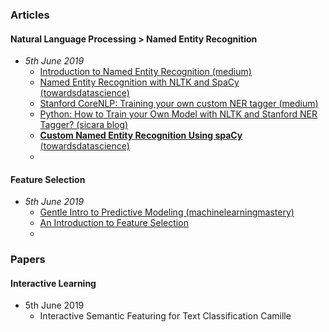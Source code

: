 
### Articles
  #### Natural Language Processing > Named Entity Recognition
  - *5th June 2019*
    - [Introduction to Named Entity Recognition (medium)](https://medium.com/explore-artificial-intelligence/introduction-to-named-entity-recognition-eda8c97c2db1)
    - [Named Entity Recognition with NLTK and SpaCy (towardsdatascience)](https://towardsdatascience.com/named-entity-recognition-with-nltk-and-spacy-8c4a7d88e7da)
    - [Stanford CoreNLP: Training your own custom NER tagger (medium)](https://medium.com/swlh/stanford-corenlp-training-your-own-custom-ner-tagger-8119cc7dfc06)
    - [Python: How to Train your Own Model with NLTK and Stanford NER Tagger? (sicara blog)](https://blog.sicara.com/train-ner-model-with-nltk-stanford-tagger-english-french-german-6d90573a9486)
    - [**Custom Named Entity Recognition Using spaCy** (towardsdatascience)](https://towardsdatascience.com/custom-named-entity-recognition-using-spacy-7140ebbb3718)
    -
#### Feature Selection
  - *5th June 2019*
    - [Gentle Intro to Predictive Modeling (machinelearningmastery)](https://machinelearningmastery.com/gentle-introduction-to-predictive-modeling/)
    - [An Introduction to Feature Selection](https://machinelearningmastery.com/an-introduction-to-feature-selection/)
    - 

### Papers
  #### Interactive Learning
  - 5th June 2019
    - Interactive Semantic Featuring for Text Classification Camille
    
    
